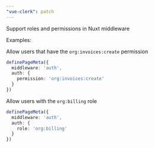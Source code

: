 ```yaml
---
"vue-clerk": patch
---
```


Support roles and permissions in Nuxt middleware

Examples:

Allow users that have the `org:invoices:create` permission

```ts
definePageMeta({
  middleware: 'auth',
  auth: {
    permission: 'org:invoices:create'
  }
})
```

Allow users with the `org:billing` role

```ts
definePageMeta({
  middleware: 'auth',
  auth: {
    role: 'org:billing'
  }
})
```

